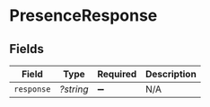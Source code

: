 # PresenceResponse


## Fields

| Field              | Type               | Required           | Description        |
| ------------------ | ------------------ | ------------------ | ------------------ |
| `response`         | *?string*          | :heavy_minus_sign: | N/A                |
